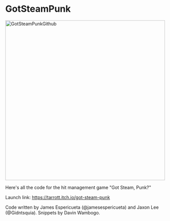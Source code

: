 # GotSteamPunk
<img src="https://user-images.githubusercontent.com/32310846/134785093-d9b97f02-daeb-44e5-bbc9-f48ccb58530b.png" alt="GotSteamPunkGithub" width="500"> <br>

Here's all the code for the hit management game "Got Steam, Punk?"

Launch link: https://tarrott.itch.io/got-steam-punk

Code written by James Espericueta (@jamesespericueta) and Jaxon Lee (@Gidntsquia). Snippets by Davin Wambogo.

